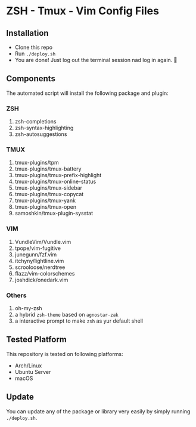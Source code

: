 # ZSH - Tmux - Vim Config Files

## Installation

- Clone this repo
- Run `./deploy.sh`
- You are done! Just log out the terminal session nad log in again. 🎉


## Components
The automated script will install the following package and plugin: 

### ZSH
1. zsh-completions
2. zsh-syntax-highlighting
3. zsh-autosuggestions

### TMUX
1. tmux-plugins/tpm
2. tmux-plugins/tmux-battery
3. tmux-plugins/tmux-prefix-highlight
4. tmux-plugins/tmux-online-status
5. tmux-plugins/tmux-sidebar
6. tmux-plugins/tmux-copycat
7. tmux-plugins/tmux-yank
8. tmux-plugins/tmux-open
9. samoshkin/tmux-plugin-sysstat

### VIM
1. VundleVim/Vundle.vim
2. tpope/vim-fugitive
3. junegunn/fzf.vim
4. itchyny/lightline.vim
5. scrooloose/nerdtree
6. flazz/vim-colorschemes
7. joshdick/onedark.vim

### Others
1. oh-my-zsh
2. a hybrid `zsh-theme` based on `agnostar-zak`
3. a interactive prompt to make `zsh` as yur default shell


## Tested Platform
This repository is tested on following platforms:
- Arch/Linux
- Ubuntu Server
- macOS

## Update
You can update any of the package or library very easily by simply running `./deploy.sh`.